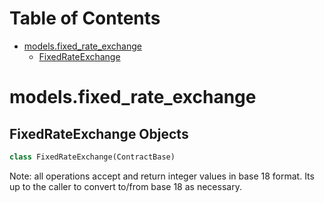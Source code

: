 # Table of Contents

* [models.fixed\_rate\_exchange](#models.fixed_rate_exchange)
  * [FixedRateExchange](#models.fixed_rate_exchange.FixedRateExchange)

<a name="models.fixed_rate_exchange"></a>
# models.fixed\_rate\_exchange

<a name="models.fixed_rate_exchange.FixedRateExchange"></a>
## FixedRateExchange Objects

```python
class FixedRateExchange(ContractBase)
```

Note: all operations accept and return integer values in base 18 format.
Its up to the caller to convert to/from base 18 as necessary.

